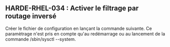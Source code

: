 ## HARDE-RHEL-034 : Activer le filtrage par routage inversé

Créer le fichier de configuration en lançant la commande suivante. Ce paramètrage n'est pris en compte qu'au redémarrage ou au lancement de la commande /sbin/sysctl --system. 


